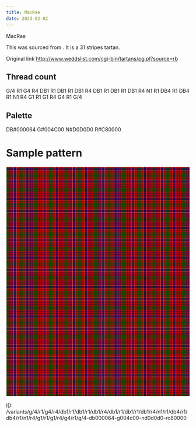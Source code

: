 ```yaml
---
title: MacRae
date: 2023-02-02
---
```

MacRae

This was sourced from <no value>.  It is a 31 stripes tartan.

Original link http://www.weddslist.com/cgi-bin/tartans/pg.pl?source=rb

## Thread count
G/4 R1 G4 R4 DB1 R1 DB1 R1 DB1 R4 DB1 R1 DB1 R1 DB1 R4 N1 R1 DB4 R1 DB4 R1 N1 R4 G1 R1 G1 R4 G4 R1 G/4

## Palette
DB#000064 G#004C00 N#D0D0D0 R#C80000

# Sample pattern

![Tartan detail](tartan.png "G/4 R1 G4 R4 DB1 R1 DB1 R1 DB1 R4 DB1 R1 DB1 R1 DB1 R4 N1 R1 DB4 R1 DB4 R1 N1 R4 G1 R1 G1 R4 G4 R1 G/4 tartan")

ID: /variants/g/4/r1/g4/r4/db1/r1/db1/r1/db1/r4/db1/r1/db1/r1/db1/r4/n1/r1/db4/r1/db4/r1/n1/r4/g1/r1/g1/r4/g4/r1/g/4-db000064-g004c00-nd0d0d0-rc80000